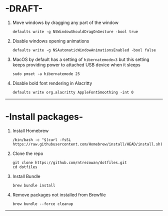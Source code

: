 
# -DRAFT-

1. Move windows by dragging any part of the window

    ```shell
    defaults write -g NSWindowShouldDragOnGesture -bool true
    ```

3. Disable windows opening animations

    ```shell
    defaults write -g NSAutomaticWindowAnimationsEnabled -bool false
    ```

3. MacOS by default has a setting of `hibernatemode=3` but this setting keeps providing power to attached USB device when it sleeps

    ```shell
    sudo pmset -a hibernatemode 25
    ```

4. Disable bold font rendering in Alacritty

    ```shell
    defaults write org.alacritty AppleFontSmoothing -int 0
    ```

---

# -Install packages-

1. Install Homebrew

    ```shell
    /bin/bash -c "$(curl -fsSL https://raw.githubusercontent.com/Homebrew/install/HEAD/install.sh)"
    ```
    
3. Clone the repo

    ```shell
    git clone https://github.com/ntrezowan/dotfiles.git
    cd dotfiles
    ```
    
2. Install Bundle

    ```shell
    brew bundle install
    ```
    
4. Remove packages not installed from Brewfile

    ```shell
    brew bundle --force cleanup
    ```

---
